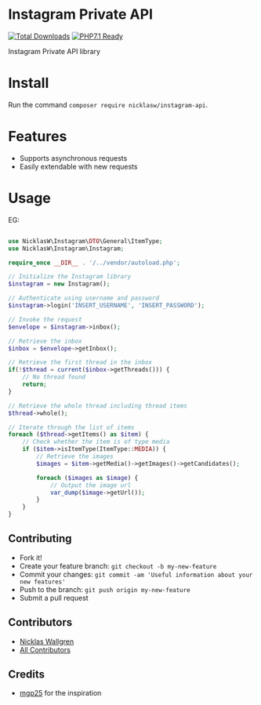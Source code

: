 # Instagram Private API

[![Total Downloads][ico-downloads]][link-packagist]
[![PHP7.1 Ready](https://img.shields.io/badge/PHP71-ready-green.svg)][link-packagist]

Instagram Private API library

# Install
Run the command `composer require nicklasw/instagram-api`.

# Features
- Supports asynchronous requests
- Easily extendable with new requests

# Usage
EG:
```php

use NicklasW\Instagram\DTO\General\ItemType;
use NicklasW\Instagram\Instagram;

require_once __DIR__ . '/../vendor/autoload.php';

// Initialize the Instagram library
$instagram = new Instagram();

// Authenticate using username and password
$instagram->login('INSERT_USERNAME', 'INSERT_PASSWORD');

// Invoke the request
$envelope = $instagram->inbox();

// Retrieve the inbox
$inbox = $envelope->getInbox();

// Retrieve the first thread in the inbox
if(!$thread = current($inbox->getThreads())) {
    // No thread found
    return;
}

// Retrieve the whole thread including thread items
$thread->whole();

// Iterate through the list of items
foreach ($thread->getItems() as $item) {
    // Check whether the item is of type media
    if ($item->isItemType(ItemType::MEDIA)) {
        // Retrieve the images
        $images = $item->getMedia()->getImages()->getCandidates();

        foreach ($images as $image) {
            // Output the image url
            var_dump($image->getUrl());
        }
    }
}
```

## Contributing
  - Fork it!
  - Create your feature branch: `git checkout -b my-new-feature`
  - Commit your changes: `git commit -am 'Useful information about your new features'`
  - Push to the branch: `git push origin my-new-feature`
  - Submit a pull request

## Contributors
  - [Nicklas Wallgren](https://github.com/NicklasWallgren)
  - [All Contributors][link-contributors]

## Credits
- [mgp25](https://github.com/mgp25) for the inspiration

[ico-downloads]: https://img.shields.io/packagist/dt/nicklasw/instagram-api.svg?style=flat-square

[link-packagist]: https://packagist.org/packages/nicklasw/instagram-api
[link-contributors]: ../../contributors